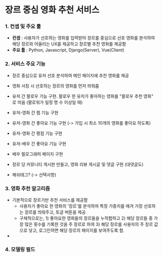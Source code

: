 # 장르 중심 영화 추천 서비스

### 1. 컨셉 및 주요 툴

- **컨셉** : 사용자가 선호하는 영화를 입력받아 장르를 중심으로 선호 영화를 분석하여 해당 장르와 어울리는 UX를 제공하고 장르별 추천 영화를 제공함
- **주요 툴** :  Python, Javascript, Django(Server), Vue(Client)

### 2. 서비스 주요 기능

- 장르 중심으로 유저 선호 분석하여 메인 페이지에 추천 영화를 제공

- 영화 서칭 시 선호하는 장르의 영화를 먼저 띄워줌 

- 유저 간 팔로우 기능 구현. 팔로우 한 유저가 좋아하는 영화를 "팔로우 추천 영화" 로 띄움 (팔로워가 일정 명 수 이상일 때)

- 유저-영화 간 찜 기능 구현

- 유저-영화 간 좋아요 기능 구현 (-> 가입 시 최소 10개의 영화를 좋아요 하도록)

- 유저-영화 간 평점 기능 구현

- 유저-배우 간 좋아요 기능 구현

- 배우 필모그래피 페이지 구현

- 장르 당 커뮤니티 게시판 만들고, 영화 리뷰 게시글 및 댓글 구현 (대댓글도)

- 해쉬태그? (-> 선택사항)

  

### 3. 영화 추천 알고리즘

- 기본적으로 장르기반 추천 서비스를 제공함 
  - 사용자가 좋아요 한 영화의 '장르'를 분석하여 특정 가중치를 매겨 가장 선호하는 장르를 띄워주고, 토글 버튼을 제공. 
  - 구체적으로는, 1) 좋아요한 영화들의 장르들을 누적합하고 2) 해당 장르들 중 가장 많은 횟수를 기록한 것을 주 장르로 하여 3) 해당 장르를 사용자의 주 장르 값으로 넣고, 로그인하면 해당 장르의 페이지를 보여주도록 함. 
- 



### 4. 모델링 필드

